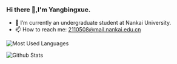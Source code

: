 ### Hi there 👋,I'm Yangbingxue.
- 🔭 I’m currently an undergraduate student at Nankai University.
- 📫 How to reach me: 2110508@mail.nankai.edu.cn
  
![Most Used Languages](https://github-readme-stats.vercel.app/api/top-langs/?username=Molotovgirl1&theme=dark&layout=compact)

![Github Stats](https://github-readme-stats.vercel.app/api?username=Molotovgirl1&show_icons=true&theme=dark&count_private=true)


